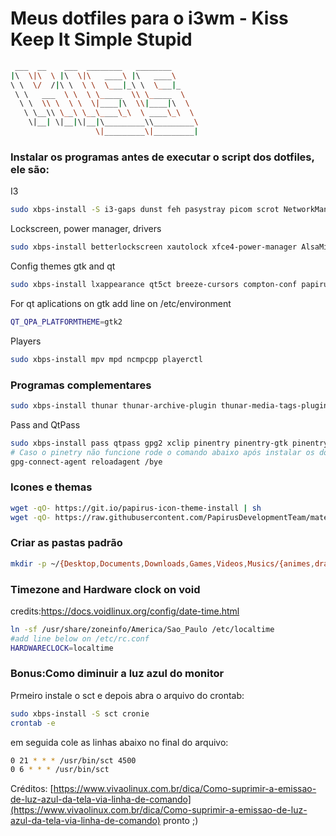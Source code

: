 # Meus dotfiles para o i3wm  - Kiss Keep It Simple Stupid

```sh
 ___  __    ___  ________   ________      
|\  \|\  \ |\  \|\   ____\ |\   ____\     
\ \  \/  /|\ \  \ \  \___|_\ \  \___|_    
 \ \   ___  \ \  \ \_____  \\ \_____  \   
  \ \  \\ \  \ \  \|____|\  \\|____|\  \  
   \ \__\\ \__\ \__\____\_\  \ ____\_\  \ 
    \|__| \|__|\|__|\_________\\_________\
                   \|_________\|_________| 
```

### Instalar os programas antes de executar o script dos dotfiles, ele são:

I3
```sh
sudo xbps-install -S i3-gaps dunst feh pasystray picom scrot NetworkManager network-manager-applet ImageMagick polybar font-unifont-bdf font-Siji alsa-utils dunst
```

Lockscreen, power manager, drivers
```sh
sudo xbps-install betterlockscreen xautolock xfce4-power-manager AlsaMixer.app 
```

Config themes gtk and qt
```sh
sudo xbps-install lxappearance qt5ct breeze-cursors compton-conf papirus-folders papirus-icon-theme  
```
For qt aplications on gtk add line on /etc/environment
```sh
QT_QPA_PLATFORMTHEME=gtk2
```

Players
```sh
sudo xbps-install mpv mpd ncmpcpp playerctl
```
### Programas complementares
```sh
sudo xbps-install thunar thunar-archive-plugin thunar-media-tags-plugin thunar-volman qbittorrent cabextract p7zip p7zip-urar unrar unzip zip dialog gtkdialog libreoffice libreoffice-i18n-pt-BR xarchiver detox geany xfce4-clipman-plugin xfce4-screenshooter
```
Pass and QtPass
```sh
sudo xbps-install pass qtpass gpg2 xclip pinentry pinentry-gtk pinentry-tty
# Caso o pinetry não funcione rode o comando abaixo após instalar os dotfiles
gpg-connect-agent reloadagent /bye
```
### Icones e themas
```sh
wget -qO- https://git.io/papirus-icon-theme-install | sh
wget -qO- https://raw.githubusercontent.com/PapirusDevelopmentTeam/materia-kde/master/install.sh 
```
### Criar as pastas padrão
```sh
mkdir -p ~/{Desktop,Documents,Downloads,Games,Videos,Musics/{animes,dramas,rock},Pictures/{abstratas,fotos,paisagens,wallpapers,ScreenShots},git,.programas,Podcasts}
```
### Timezone and Hardware clock on void
credits:https://docs.voidlinux.org/config/date-time.html
```sh
ln -sf /usr/share/zoneinfo/America/Sao_Paulo /etc/localtime
#add line below on /etc/rc.conf
HARDWARECLOCK=localtime
```
### Bonus:Como diminuir a luz azul do monitor

Prmeiro instale o sct e depois abra o arquivo do crontab:
```sh
sudo xbps-install -S sct cronie
crontab -e
```
em seguida cole as linhas abaixo no final do arquivo:
```sh
0 21 * * * /usr/bin/sct 4500
0 6 * * * /usr/bin/sct 
```
Créditos: [https://www.vivaolinux.com.br/dica/Como-suprimir-a-emissao-de-luz-azul-da-tela-via-linha-de-comando](https://www.vivaolinux.com.br/dica/Como-suprimir-a-emissao-de-luz-azul-da-tela-via-linha-de-comando)
pronto ;)
